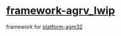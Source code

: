 ﻿# [framework-agrv_lwip](https://github.com/os-q/framework-agrv_lwip)

framework for [platform-agm32](https://github.com/os-q/platform-agm32)